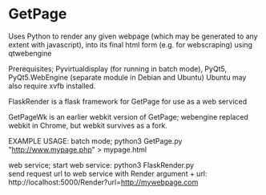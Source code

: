 # GetPage
Uses Python to render any given webpage (which may be generated to any extent with javascript), into its final html form (e.g. for webscraping) using qtwebengine

Prerequisites;  Pyvirtualdisplay (for running in batch mode), PyQt5, PyQt5.WebEngine  (separate module in Debian and Ubuntu)
Ubuntu may also require xvfb installed.

FlaskRender is a flask framework for GetPage for use as a web serviced

GetPageWk is an earlier webkit version of GetPage;  webengine replaced webkit in Chrome, 
but webkit survives as a fork.

EXAMPLE USAGE: 
batch mode; python3 GetPage.py "http://www.mypage.php" > mypage.html

web service; 
start web service: python3 FlaskRender.py  
send request url to web service with Render argument + url: http://localhost:5000/Render?url=http://mywebpage.com



